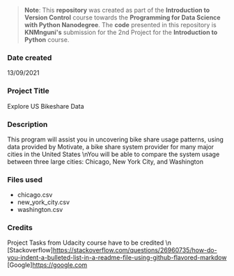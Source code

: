 >**Note**: This **repository** was created as part of the **Introduction to Version Control** course towards the **Programming for Data Science with Python Nanodegree**. The **code** presented in this repository is **KNMnguni's** submission for the 2nd Project for the **Introduction to Python** course.  

### Date created
13/09/2021 

### Project Title
Explore US Bikeshare Data

### Description
This program will assist you in uncovering bike share usage patterns, using data provided by Motivate, a bike share system provider for many major cities in the United States \nYou will be able to compare the system usage between three large cities: Chicago, New York City, and Washington

### Files used
* chicago.csv
* new_york_city.csv
* washington.csv

### Credits
Project Tasks from Udacity course have to be credited \n
[Stackoverflow]https://stackoverflow.com/questions/26960735/how-do-you-indent-a-bulleted-list-in-a-readme-file-using-github-flavored-markdow
[Google]https://google.com
